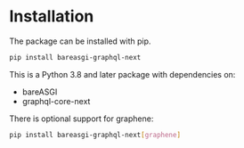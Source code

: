 # Installation

The package can be installed with pip.

```bash
pip install bareasgi-graphql-next
```

This is a Python 3.8 and later package with dependencies on:

* bareASGI
* graphql-core-next

There is optional support for graphene:

```bash
pip install bareasgi-graphql-next[graphene]
```
